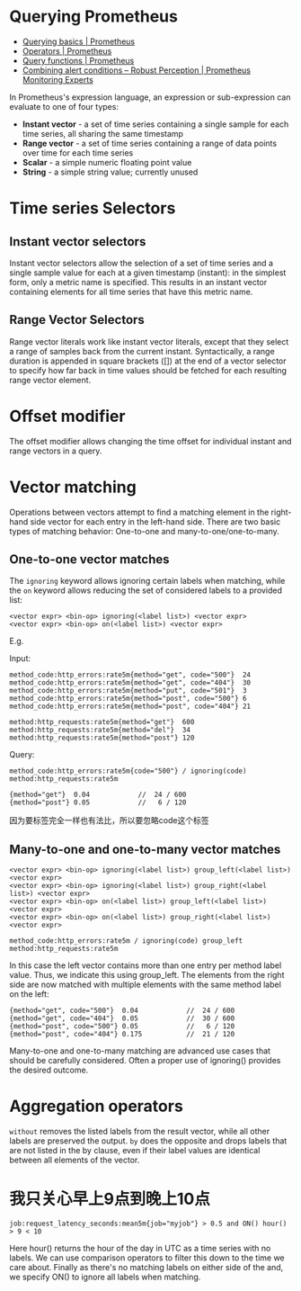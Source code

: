 # Querying Prometheus

* [Querying basics | Prometheus](https://prometheus.io/docs/prometheus/latest/querying/basics/)
* [Operators | Prometheus](https://prometheus.io/docs/prometheus/latest/querying/operators/)
* [Query functions | Prometheus](https://prometheus.io/docs/prometheus/latest/querying/functions/)
* [Combining alert conditions – Robust Perception | Prometheus Monitoring Experts](https://www.robustperception.io/combining-alert-conditions)


In Prometheus's expression language, an expression or sub-expression can evaluate to one of four types:

* **Instant vector** - a set of time series containing a single sample for each time series, all sharing the same timestamp
* **Range vector** - a set of time series containing a range of data points over time for each time series
* **Scalar** - a simple numeric floating point value
* **String** - a simple string value; currently unused

# Time series Selectors

## Instant vector selectors

Instant vector selectors allow the selection of a set of time series and a single sample value for each at a given timestamp (instant): in the simplest form, only a metric name is specified. This results in an instant vector containing elements for all time series that have this metric name.

## Range Vector Selectors

Range vector literals work like instant vector literals, except that they select a range of samples back from the current instant. Syntactically, a range duration is appended in square brackets ([]) at the end of a vector selector to specify how far back in time values should be fetched for each resulting range vector element.


# Offset modifier

The offset modifier allows changing the time offset for individual instant and range vectors in a query.


# Vector matching

Operations between vectors attempt to find a matching element in the right-hand side vector for each entry in the left-hand side. There are two basic types of matching behavior: One-to-one and many-to-one/one-to-many.

## One-to-one vector matches

The `ignoring` keyword allows ignoring certain labels when matching, while the `on` keyword allows reducing the set of considered labels to a provided list:

```
<vector expr> <bin-op> ignoring(<label list>) <vector expr>
<vector expr> <bin-op> on(<label list>) <vector expr>
```

E.g.

Input:

```
method_code:http_errors:rate5m{method="get", code="500"}  24
method_code:http_errors:rate5m{method="get", code="404"}  30
method_code:http_errors:rate5m{method="put", code="501"}  3
method_code:http_errors:rate5m{method="post", code="500"} 6
method_code:http_errors:rate5m{method="post", code="404"} 21

method:http_requests:rate5m{method="get"}  600
method:http_requests:rate5m{method="del"}  34
method:http_requests:rate5m{method="post"} 120
```

Query:

```
method_code:http_errors:rate5m{code="500"} / ignoring(code) method:http_requests:rate5m

{method="get"}  0.04            //  24 / 600
{method="post"} 0.05            //   6 / 120
```

因为要标签完全一样也有法比，所以要忽略code这个标签


## Many-to-one and one-to-many vector matches


```
<vector expr> <bin-op> ignoring(<label list>) group_left(<label list>) <vector expr>
<vector expr> <bin-op> ignoring(<label list>) group_right(<label list>) <vector expr>
<vector expr> <bin-op> on(<label list>) group_left(<label list>) <vector expr>
<vector expr> <bin-op> on(<label list>) group_right(<label list>) <vector expr>
```

```
method_code:http_errors:rate5m / ignoring(code) group_left method:http_requests:rate5m
```

In this case the left vector contains more than one entry per method label value. Thus, we indicate this using group_left. The elements from the right side are now matched with multiple elements with the same method label on the left:

```
{method="get", code="500"}  0.04            //  24 / 600
{method="get", code="404"}  0.05            //  30 / 600
{method="post", code="500"} 0.05            //   6 / 120
{method="post", code="404"} 0.175           //  21 / 120
```

Many-to-one and one-to-many matching are advanced use cases that should be carefully considered. Often a proper use of ignoring(<labels>) provides the desired outcome.

# Aggregation operators

`without` removes the listed labels from the result vector, while all other labels are preserved the output.
`by` does the opposite and drops labels that are not listed in the by clause, even if their label values are identical between all elements of the vector.


# 我只关心早上9点到晚上10点

```
job:request_latency_seconds:mean5m{job="myjob"} > 0.5 and ON() hour() > 9 < 10
```

Here hour() returns the hour of the day in UTC as a time series with no labels. We can use comparison operators to filter this down to the time we care about. Finally as there's no matching labels on either side of the and, we specify ON() to ignore all labels when matching.




